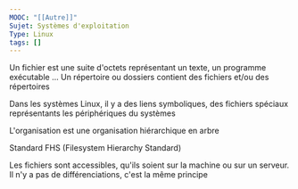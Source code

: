 ```yaml
---
MOOC: "[[Autre]]"
Sujet: Systèmes d'exploitation
Type: Linux
tags: []
---
```

Un fichier est une suite d'octets représentant un texte, un programme exécutable ...
Un répertoire ou dossiers contient des fichiers et/ou des répertoires

Dans les systèmes Linux, il y a des liens symboliques, des fichiers spéciaux représentants les périphériques du systèmes

L'organisation est une organisation hiérarchique en arbre

Standard FHS (Filesystem Hierarchy Standard)

Les fichiers sont accessibles, qu'ils soient sur la machine ou sur un serveur. Il n'y a pas de différenciations, c'est la même principe

